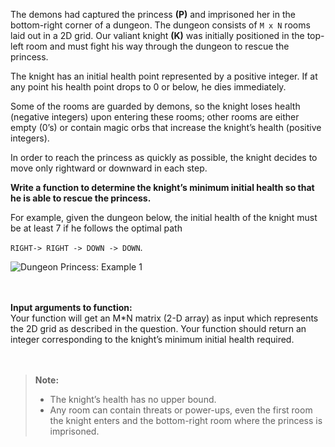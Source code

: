 <div class="markdown-content" id="problem-content">
<p>The demons had captured the princess <strong>(P)</strong> and imprisoned her in the bottom-right corner of a dungeon. The dungeon consists of <code class="highlighter-rouge">M x N</code> rooms laid out in a 2D grid. Our valiant knight <strong>(K)</strong> was initially positioned in the top-left room and must fight his way through the dungeon to rescue the princess.</p>
<p>The knight has an initial health point represented by a positive integer. If at any point his health point drops to 0 or below, he dies immediately.</p>
<p>Some of the rooms are guarded by demons, so the knight loses health (negative integers) upon entering these rooms; other rooms are either empty (0’s) or contain magic orbs that increase the knight’s health (positive integers).</p>
<p>In order to reach the princess as quickly as possible, the knight decides to move only rightward or downward in each step.</p>
<p><strong>Write a function to determine the knight’s minimum initial health so that he is able to rescue the princess.</strong></p>
<p>For example, given the dungeon below, the initial health of the knight must be at least 7 if he follows the optimal path</p>
<p><code class="highlighter-rouge">RIGHT-&gt; RIGHT -&gt; DOWN -&gt; DOWN</code>.</p>
<p><img alt="Dungeon Princess: Example 1" src="http://i.imgur.com/5a6Neu4.png"/></p>
<p><br/><br/>
<strong>Input arguments to function:</strong><br/>
Your function will get  an M*N matrix (2-D array) as input which represents the 2D grid as described in the question. Your function should return an integer corresponding to the knight’s minimum initial health required. <br/>
<br/><br/></p>
<blockquote>
<p><strong>Note:</strong></p>
<ul>
<li>The knight’s health has no upper bound.</li>
<li>Any room can contain threats or power-ups, even the first room the knight enters and the bottom-right room where the princess is imprisoned.</li>
</ul>
</blockquote>

</div>